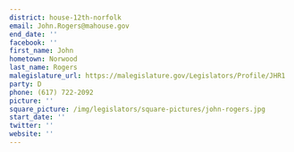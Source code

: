 ```yaml
---
district: house-12th-norfolk
email: John.Rogers@mahouse.gov
end_date: ''
facebook: ''
first_name: John
hometown: Norwood
last_name: Rogers
malegislature_url: https://malegislature.gov/Legislators/Profile/JHR1
party: D
phone: (617) 722-2092
picture: ''
square_picture: /img/legislators/square-pictures/john-rogers.jpg
start_date: ''
twitter: ''
website: ''
---
```

